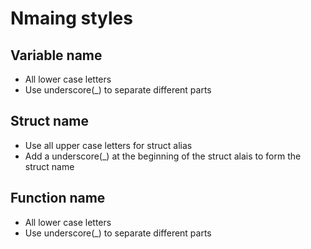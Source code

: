 # Nmaing styles

## Variable name

- All lower case letters
- Use underscore(_) to separate different parts

## Struct name

- Use all upper case letters for struct alias
- Add a underscore(_) at the beginning of the struct alais to form the struct name

## Function name

- All lower case letters
- Use underscore(_) to separate different parts
